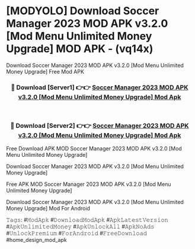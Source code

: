 # [MODYOLO] Download Soccer Manager 2023 MOD APK v3.2.0 [Mod Menu Unlimited Money Upgrade] MOD APK - (vq14x)
Download Soccer Manager 2023 MOD APK v3.2.0 [Mod Menu Unlimited Money Upgrade] Free Mod APK

<div align="center">
<h3>🔴 Download [Server1] 👉👉 <a href="https://apk-comot.site?title=Soccer_Manager_2023_MOD_APK_v3.2.0_[Mod_Menu_Unlimited_Money_Upgrade]">Soccer Manager 2023 MOD APK v3.2.0 [Mod Menu Unlimited Money Upgrade] Mod Apk</a></h3><br>

<h3>🔴 Download [Server2] 👉👉 <a href="https://apk-comot.site?title=Soccer_Manager_2023_MOD_APK_v3.2.0_[Mod_Menu_Unlimited_Money_Upgrade]">Soccer Manager 2023 MOD APK v3.2.0 [Mod Menu Unlimited Money Upgrade] Mod Apk</a></h3>
</div>


Free Download APK MOD Soccer Manager 2023 MOD APK v3.2.0 [Mod Menu Unlimited Money Upgrade]

Download Soccer Manager 2023 MOD APK v3.2.0 [Mod Menu Unlimited Money Upgrade] 

Free APK MOD Soccer Manager 2023 MOD APK v3.2.0 [Mod Menu Unlimited Money Upgrade] 

Download Soccer Manager 2023 MOD APK v3.2.0 [Mod Menu Unlimited Money Upgrade] Mod For Android

𝚃𝚊𝚐𝚜: #𝙼𝚘𝚍𝙰𝚙𝚔 #𝙳𝚘𝚠𝚗𝚕𝚘𝚊𝚍𝙼𝚘𝚍𝙰𝚙𝚔 #𝙰𝚙𝚔𝙻𝚊𝚝𝚎𝚜𝚝𝚅𝚎𝚛𝚜𝚒𝚘𝚗 #𝙰𝚙𝚔𝚄𝚗𝚕𝚒𝚖𝚒𝚝𝚎𝚍𝙼𝚘𝚗𝚎𝚢 #𝙰𝚙𝚔𝚄𝚗𝚕𝚘𝚌𝚔𝙰𝚕𝚕 #𝙰𝚙𝚔𝙽𝚘𝙰𝚍𝚜 #𝚄𝚗𝚕𝚘𝚌𝚔𝙿𝚛𝚎𝚖𝚒𝚞𝚖 #𝙵𝚘𝚛𝙰𝚗𝚍𝚛𝚘𝚒𝚍 #𝙵𝚛𝚎𝚎𝙳𝚘𝚠𝚗𝚕𝚘𝚊𝚍 #home_design_mod_apk